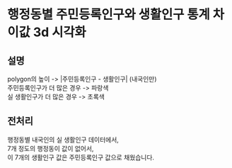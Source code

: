 # 행정동별 주민등록인구와 생활인구 통계 차이값 3d 시각화

## 설명

polygon의 높이 -> |주민등록인구 - 생활인구| (내국인만)  
주민등록인구가 더 많은 경우 -> 파랑색  
실 생활인구가 더 많은 경우 -> 초록색  

## 전처리

행정동별 내국인의 실 생활인구 데이터에서,  
7개 정도의 행정동이 값이 없어서,  
이 7개의 생활인구 값은 주민등록인구 값으로 채웠습니다.  
